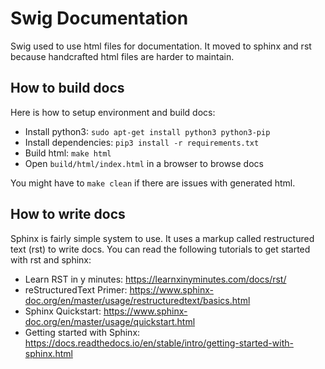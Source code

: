 # Swig Documentation

Swig used to use html files for documentation. It moved to sphinx and rst
because handcrafted html files are harder to maintain.

## How to build docs

Here is how to setup environment and build docs:

* Install python3: `sudo apt-get install python3 python3-pip`
* Install dependencies: `pip3 install -r requirements.txt`
* Build html: `make html`
* Open `build/html/index.html` in a browser to browse docs

You might have to `make clean` if there are issues with generated html.

## How to write docs

Sphinx is fairly simple system to use. It uses a markup called restructured
text (rst) to write docs. You can read the following tutorials to get started
with rst and sphinx:

* Learn RST in y minutes: https://learnxinyminutes.com/docs/rst/
* reStructuredText Primer: https://www.sphinx-doc.org/en/master/usage/restructuredtext/basics.html
* Sphinx Quickstart: https://www.sphinx-doc.org/en/master/usage/quickstart.html
* Getting started with Sphinx: https://docs.readthedocs.io/en/stable/intro/getting-started-with-sphinx.html
